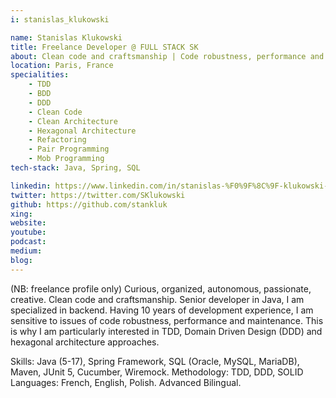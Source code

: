 ```yaml
---
i: stanislas_klukowski

name: Stanislas Klukowski
title: Freelance Developer @ FULL STACK SK
about: Clean code and craftsmanship | Code robustness, performance and maintenance | Experienced senior Java developer
location: Paris, France
specialities:
    - TDD
    - BDD
    - DDD
    - Clean Code
    - Clean Architecture
    - Hexagonal Architecture
    - Refactoring
    - Pair Programming
    - Mob Programming 
tech-stack: Java, Spring, SQL

linkedin: https://www.linkedin.com/in/stanislas-%F0%9F%8C%9F-klukowski-96431248/
twitter: https://twitter.com/SKlukowski
github: https://github.com/stankluk
xing: 
website: 
youtube: 
podcast: 
medium: 
blog: 
---
```


(NB: freelance profile only)
Curious, organized, autonomous, passionate, creative. Clean code and craftsmanship.
Senior developer in Java, I am specialized in backend. Having 10 years of development experience, I am sensitive to issues of code robustness, performance and maintenance.
This is why I am particularly interested in TDD, Domain Driven Design (DDD) and hexagonal architecture approaches.

Skills: Java (5-17), Spring Framework, SQL (Oracle, MySQL, MariaDB), Maven, JUnit 5, Cucumber, Wiremock.
Methodology: TDD, DDD, SOLID
Languages: French, English, Polish. Advanced Bilingual.